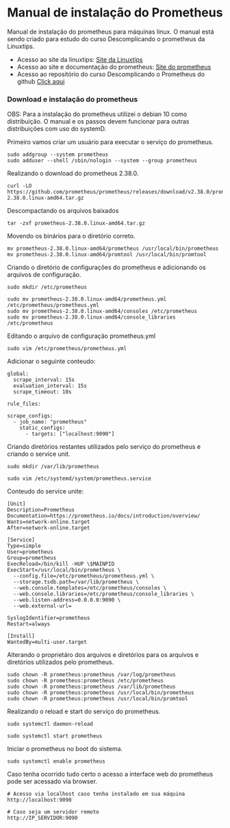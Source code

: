 # Manual de instalação do Prometheus

Manual de instalação do prometheus para máquinas linux. O manual está sendo criado para estudo do curso Descomplicando o prometheus da Linuxtips.

* Acesso ao site da linuxtips: [Site da Linuxtips](https://www.linuxtips.io/)
* Acesso ao site e documentação do prometheus: [Site do prometheus](https://prometheus.io)
* Acesso ao repositório do curso Descomplicando o Prometheus do github [Click aqui](https://github.com/badtuxx/DescomplicandoPrometheus)



### Download e instalação do prometheus

OBS: Para a instalação do prometheus utilizei o debian 10 como distribuição. O manual e os passos devem funcionar para outras distribuições com uso do systemD.

Primeiro vamos criar um usuário para executar o serviço do prometheus.
```
sudo addgroup --system prometheus
sudo adduser --shell /sbin/nologin --system --group prometheus
```

Realizando o download do prometheus 2.38.0.
```
curl -LO https://github.com/prometheus/prometheus/releases/download/v2.38.0/prometheus-2.38.0.linux-amd64.tar.gz
```

Descompactando os arquivos baixados
```
tar -zxf prometheus-2.38.0.linux-amd64.tar.gz
```

Movendo os binários para o diretório correto.
```
mv prometheus-2.38.0.linux-amd64/prometheus /usr/local/bin/prometheus
mv prometheus-2.38.0.linux-amd64/promtool /usr/local/bin/promtool
```

Criando o diretório de configurações do prometheus e adicionando os arquivos de configuração.
```
sudo mkdir /etc/prometheus

sudo mv prometheus-2.38.0.linux-amd64/prometheus.yml /etc/prometheus/prometheus.yml
sudo mv prometheus-2.38.0.linux-amd64/consoles /etc/prometheus
sudo mv prometheus-2.38.0.linux-amd64/console_libraries /etc/prometheus
```

Editando o arquivo de configuração prometheus.yml
```
sudo vim /etc/prometheus/prometheus.yml
```

Adicionar o seguinte conteudo:
```
global:
  scrape_interval: 15s
  evaluation_interval: 15s
  scrape_timeout: 10s
  
rule_files:

scrape_configs:
  - job_name: "prometheus"
    static_configs:
      - targets: ["localhost:9090"]
```

Criando diretórios restantes utilizados pelo serviço do prometheus e criando o service unit.
```
sudo mkdir /var/lib/prometheus

sudo vim /etc/systemd/system/prometheus.service
```

Conteudo do service unite:
```
[Unit]
Description=Prometheus
Documentation=https://prometheus.io/docs/introduction/overview/
Wants=network-online.target
After=network-online.target

[Service]
Type=simple
User=prometheus
Group=prometheus
ExecReload=/bin/kill -HUP \$MAINPID
ExecStart=/usr/local/bin/prometheus \
  --config.file=/etc/prometheus/prometheus.yml \
  --storage.tsdb.path=/var/lib/prometheus \
  --web.console.templates=/etc/prometheus/consoles \
  --web.console.libraries=/etc/prometheus/console_libraries \
  --web.listen-address=0.0.0.0:9090 \
  --web.external-url=

SyslogIdentifier=prometheus
Restart=always

[Install]
WantedBy=multi-user.target
```

Alterando o proprietáro dos arquivos e diretórios para os arquivos e diretórios utilizados pelo prometheus.
```
sudo chown -R prometheus:prometheus /var/log/prometheus
sudo chown -R prometheus:prometheus /etc/prometheus
sudo chown -R prometheus:prometheus /var/lib/prometheus
sudo chown -R prometheus:prometheus /usr/local/bin/prometheus
sudo chown -R prometheus:prometheus /usr/local/bin/promtool
```

Realizando o reload e start do serviço do prometheus.

```
sudo systemctl daemon-reload

sudo systemctl start prometheus
```

Iniciar o prometheus no boot do sistema.
```
sudo systemctl enable prometheus
```

Caso tenha ocorrido tudo certo o acesso a interface web do prometheus pode ser acessado via browser.
```
# Acesso via localhost caso tenha instalado em sua máquina
http://localhost:9090

# Caso seja um servidor remoto
http://IP_SERVIDOR:9090
```